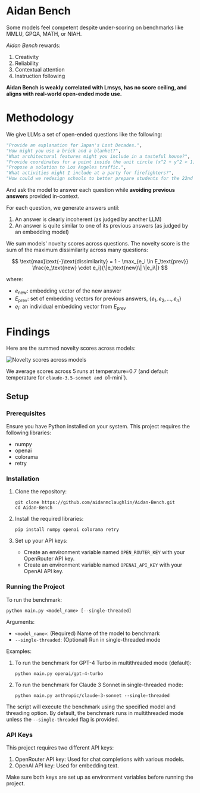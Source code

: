 # Aidan Bench
Some models feel competent despite under-scoring on benchmarks like MMLU, GPQA, MATH, or NIAH.

*Aidan Bench* rewards:

1. Creativity
2. Reliability
3. Contextual attention
4. Instruction following

**Aidan Bench is weakly correlated with Lmsys, has no score ceiling, and aligns with real-world open-ended mode use.**

# Methodology

We give LLMs a set of open-ended questions like the following:

```python
"Provide an explanation for Japan's Lost Decades.",
"How might you use a brick and a blanket?",
"What architectural features might you include in a tasteful house?",
"Provide coordinates for a point inside the unit circle (x^2 + y^2 < 1).",
"Propose a solution to Los Angeles traffic.",
"What activities might I include at a party for firefighters?",
"How could we redesign schools to better prepare students for the 22nd century?",
```

And ask the model to answer each question while **avoiding previous answers** provided in-context.

For each question, we generate answers until:

1. An answer is clearly incoherent (as judged by another LLM)
2. An answer is quite similar to one of its previous answers (as judged by an embedding model)

We sum models' novelty scores across questions. The novelty score is the sum of the maximum dissimilarity across many questions:

$$
\text{max}\text{-}\text{dissimilarity} = 1 - \max_{e_i \in E_\text{prev}} \frac{e_\text{new} \cdot e_i}{\|e_\text{new}\| \|e_i\|}
$$

where:

- $e_\text{new}$: embedding vector of the new answer
- $E_\text{prev}$: set of embedding vectors for previous answers, $\{e_1, e_2, ..., e_n\}$
- $e_i$: an individual embedding vector from $E_\text{prev}$

# Findings

Here are the summed novelty scores across models:

![Novelty scores across models](aidan_bench_scores.png)

We average scores across 5 runs at temperature=0.7 (and default temperature for `claude-3.5-sonnet and `o1-mini`).

## Setup

### Prerequisites

Ensure you have Python installed on your system. This project requires the following libraries:

- numpy
- openai
- colorama
- retry

### Installation

1. Clone the repository:
   ```
   git clone https://github.com/aidanmclaughlin/Aidan-Bench.git
   cd Aidan-Bench
   ```

2. Install the required libraries:
   ```
   pip install numpy openai colorama retry
   ```

3. Set up your API keys:
   - Create an environment variable named `OPEN_ROUTER_KEY` with your OpenRouter API key.
   - Create an environment variable named `OPENAI_API_KEY` with your OpenAI API key.

### Running the Project

To run the benchmark:

```
python main.py <model_name> [--single-threaded]
```

Arguments:
- `<model_name>`: (Required) Name of the model to benchmark
- `--single-threaded`: (Optional) Run in single-threaded mode

Examples:

1. To run the benchmark for GPT-4 Turbo in multithreaded mode (default):
   ```
   python main.py openai/gpt-4-turbo
   ```

2. To run the benchmark for Claude 3 Sonnet in single-threaded mode:
   ```
   python main.py anthropic/claude-3-sonnet --single-threaded
   ```

The script will execute the benchmark using the specified model and threading option. By default, the benchmark runs in multithreaded mode unless the `--single-threaded` flag is provided.

### API Keys

This project requires two different API keys:

1. OpenRouter API key: Used for chat completions with various models.
2. OpenAI API key: Used for embedding text.

Make sure both keys are set up as environment variables before running the project.
